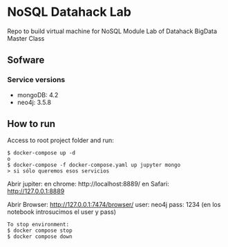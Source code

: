 # NoSQL Datahack Lab

Repo to build virtual machine for NoSQL Module Lab of Datahack BigData Master Class

## Sofware
### Service versions
* mongoDB: 4.2
* neo4j: 3.5.8

## How to run
Access to root project folder and run:
```
$ docker-compose up -d
o
$ docker-compose -f docker-compose.yaml up jupyter mongo 
> si sólo queremos esos servicios
```
Abrir jupiter:
en chrome:
http://localhost:8889/
en Safari:
http://127.0.0.1:8889

Abrir Browser:
http://127.0.0.1:7474/browser/
user: neo4j
pass: 1234
(en los notebook introsucimos el user y pass)
```
To stop environment:
$ docker compose stop
$ docker compose down
```


